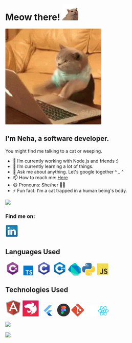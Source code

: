# Meow there! <img src = 'assets/meow.gif' width = '50'>

<p>
    <img src = 'assets/cat.gif' width = '300' >
</p>

## I'm Neha, a software developer.

You might find me talking to a cat or weeping.

- 🔭 I’m currently working with Node.js and friends :)
- 🌱 I’m currently learning a lot of things.
- 💬 Ask me about anything. Let's google together ^ \_ ^
- 📫 How to reach me: <a href="https://github.com/neha-ajith/neha-ajith/issues/new">Here</a>
- 😄 Pronouns: She/her 🏳‍🌈
- ⚡ Fun fact: I'm a cat trapped in a human being's body.

![](https://komarev.com/ghpvc/?username=neha-ajith&color=green&style=plastic)

### Find me on:

<a href = 'https://www.linkedin.com/in/neha-ajith/'><img src = 'assets/linkedin.png' width='40'></a>

## Languages Used

<a href = '#'><img src = 'assets/csharp.png' width='45'></a>
<a href = '#'><img src = 'assets/typescript.png' width='45'></a>
<a href = '#'><img src = 'assets/clang.png' width='45'></a>
<a href = '#'><img src = 'assets/cpp.png' width='45'></a>
<a href = '#'><img src = 'assets/dart.png' width='40'></a>
<a href = '#'><img src = 'assets/python.png' width='40'></a>
<a href = '#'><img src = 'assets/js.png' width='40'></a>

## Technologies Used

<a href = '#'><img src = 'assets/angular.png' width='50'></a>
<a href = '#'><img src = 'assets/nestjs.png' width='50'></a>
<a href = '#'><img src = 'assets/Flutter.png' width='50'></a>
<a href = '#'><img src = 'assets/figma.png' width='40'></a>
<a href = '#'><img src = 'assets/git.png' width='40'></a>
<a href = '#'><img src = 'assets/linux.png' width='35'></a>
<a href = '#'><img src = 'assets/react.png' width='35'></a>

<p> <img src="https://github-readme-stats.vercel.app/api?username=neha-ajith&show_icons=true&theme=chartreuse-dark" />

<p> <img src="https://github-readme-stats.vercel.app/api/top-langs/?username=neha-ajith&show_icons=true&theme=chartreuse-dark&layout=compact" />
